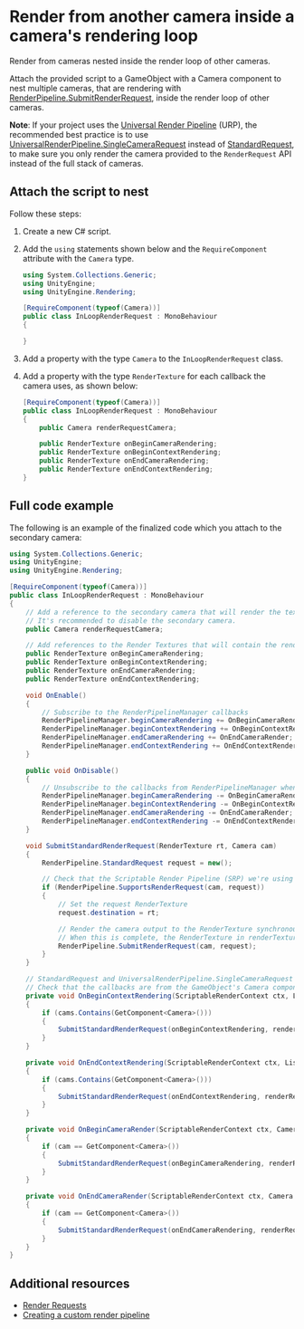 # Render from another camera inside a camera's rendering loop

Render from cameras nested inside the render loop of other cameras. 

Attach the provided script to a GameObject with a Camera component to nest multiple cameras, that are rendering with [RenderPipeline.SubmitRenderRequest](https://docs.unity3d.com/6000.0/Documentation/ScriptReference/Rendering.RenderPipeline.SubmitRenderRequest.html), inside the render loop of other cameras.

**Note**: If your project uses the [Universal Render Pipeline](https://docs.unity3d.com/Manual/urp/urp-introduction.html) (URP), the recommended best practice is to use [UniversalRenderPipeline.SingleCameraRequest](https://docs.unity3d.com/Packages/com.unity.render-pipelines.universal@17.2/api/UnityEngine.Rendering.Universal.UniversalRenderPipeline.SingleCameraRequest.html) instead of [StandardRequest](https://docs.unity3d.com/6000.0/Documentation/ScriptReference/Rendering.RenderPipeline.StandardRequest.html), to make sure you only render the camera provided to the `RenderRequest` API instead of the full stack of cameras.

## Attach the script to nest 

Follow these steps:

1. Create a new C# script.  
2. Add the `using` statements shown below and the `RequireComponent` attribute with the `Camera` type.

    ```c#
    using System.Collections.Generic;
    using UnityEngine;
    using UnityEngine.Rendering;

    [RequireComponent(typeof(Camera))]
    public class InLoopRenderRequest : MonoBehaviour
    {

    }
    ```

3. Add a property with the type `Camera` to the `InLoopRenderRequest` class. 
4. Add a property with the type `RenderTexture` for each callback the camera uses, as shown below:

    ```c#
    [RequireComponent(typeof(Camera))]
    public class InLoopRenderRequest : MonoBehaviour
    {
        public Camera renderRequestCamera;

        public RenderTexture onBeginCameraRendering;
        public RenderTexture onBeginContextRendering;
        public RenderTexture onEndCameraRendering;
        public RenderTexture onEndContextRendering;
    }
    ```

## Full code example

The following is an example of the finalized code which you attach to the secondary camera:

```c#
using System.Collections.Generic;
using UnityEngine;
using UnityEngine.Rendering;

[RequireComponent(typeof(Camera))]
public class InLoopRenderRequest : MonoBehaviour
{
    // Add a reference to the secondary camera that will render the textures
    // It's recommended to disable the secondary camera.
    public Camera renderRequestCamera;

    // Add references to the Render Textures that will contain the rendered image from the secondary camera.
    public RenderTexture onBeginCameraRendering;
    public RenderTexture onBeginContextRendering;
    public RenderTexture onEndCameraRendering;
    public RenderTexture onEndContextRendering;

    void OnEnable()
    {
        // Subscribe to the RenderPipelineManager callbacks
        RenderPipelineManager.beginCameraRendering += OnBeginCameraRender;
        RenderPipelineManager.beginContextRendering += OnBeginContextRendering;
        RenderPipelineManager.endCameraRendering += OnEndCameraRender;
        RenderPipelineManager.endContextRendering += OnEndContextRendering;
    }

    public void OnDisable()
    {
        // Unsubscribe to the callbacks from RenderPipelineManager when we disable the component
        RenderPipelineManager.beginCameraRendering -= OnBeginCameraRender;
        RenderPipelineManager.beginContextRendering -= OnBeginContextRendering;
        RenderPipelineManager.endCameraRendering -= OnEndCameraRender;
        RenderPipelineManager.endContextRendering -= OnEndContextRendering;
    }

    void SubmitStandardRenderRequest(RenderTexture rt, Camera cam)
    {
        RenderPipeline.StandardRequest request = new();

        // Check that the Scriptable Render Pipeline (SRP) we're using supports the given render data.
        if (RenderPipeline.SupportsRenderRequest(cam, request))
        {
            // Set the request RenderTexture
            request.destination = rt;

            // Render the camera output to the RenderTexture synchronously
            // When this is complete, the RenderTexture in renderTextures[i] contains the scene rendered from the point of view of the secondary cameras
            RenderPipeline.SubmitRenderRequest(cam, request);
        }
    }

    // StandardRequest and UniversalRenderPipeline.SingleCameraRequest also trigger RenderPipelineManager callbacks.
    // Check that the callbacks are from the GameObject's Camera component to avoid a recursive rendering of the same camera.
    private void OnBeginContextRendering(ScriptableRenderContext ctx, List<Camera> cams)
    {
        if (cams.Contains(GetComponent<Camera>()))
        {
            SubmitStandardRenderRequest(onBeginContextRendering, renderRequestCamera);
        }
    }

    private void OnEndContextRendering(ScriptableRenderContext ctx, List<Camera> cams)
    {
        if (cams.Contains(GetComponent<Camera>()))
        {
            SubmitStandardRenderRequest(onEndContextRendering, renderRequestCamera);
        }
    }

    private void OnBeginCameraRender(ScriptableRenderContext ctx, Camera cam)
    {
        if (cam == GetComponent<Camera>())
        {
            SubmitStandardRenderRequest(onBeginCameraRendering, renderRequestCamera);
        }
    }

    private void OnEndCameraRender(ScriptableRenderContext ctx, Camera cam)
    {
        if (cam == GetComponent<Camera>())
        {
            SubmitStandardRenderRequest(onEndCameraRendering, renderRequestCamera);
        }
    }
}
```

## Additional resources
- [Render Requests](User-Render-Requests.md)
- [Creating a custom render pipeline](srp-custom.md)

